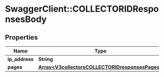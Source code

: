 # SwaggerClient::COLLECTORIDResponsesBody

## Properties
Name | Type | Description | Notes
------------ | ------------- | ------------- | -------------
**ip_address** | **String** |  | [optional] 
**pages** | [**Array&lt;V3collectorsCOLLECTORIDresponsesPages&gt;**](V3collectorsCOLLECTORIDresponsesPages.md) |  | [optional] 

